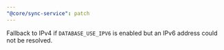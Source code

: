 ```yaml
---
"@core/sync-service": patch
---
```


Fallback to IPv4 if `DATABASE_USE_IPV6` is enabled but an IPv6 address could not be resolved.
